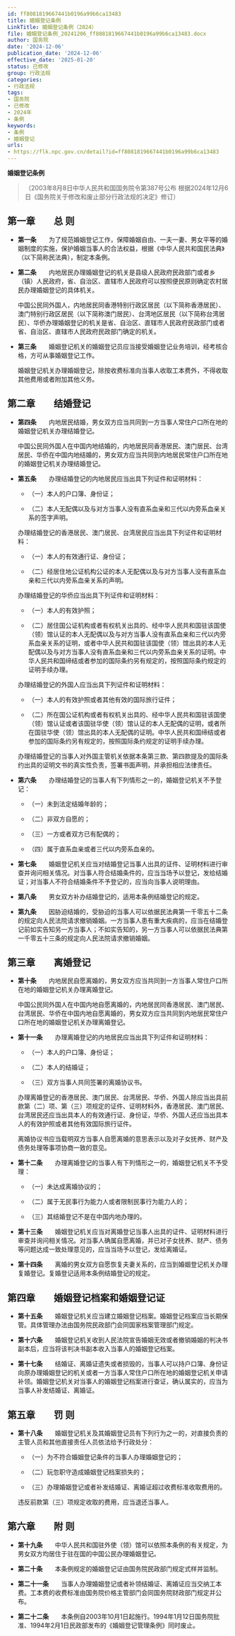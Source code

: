 ```yaml
---
id: ff8081819667441b0196a99b6ca13483
title: 婚姻登记条例
LinkTitle: 婚姻登记条例（2024）
file: 婚姻登记条例_20241206_ff8081819667441b0196a99b6ca13483.docx
author: 国务院
date: '2024-12-06'
publication_date: '2024-12-06'
effective_date: '2025-01-20'
status: 已修改
group: 行政法规
categories:
- 行政法规
tags:
- 国务院
- 已修改
- 2024年
- 条例
keywords:
- 条例
- 婚姻登记
urls:
- https://flk.npc.gov.cn/detail?id=ff8081819667441b0196a99b6ca13483
---
```


**婚姻登记条例**

> （2003年8月8日中华人民共和国国务院令第387号公布 根据2024年12月6日《国务院关于修改和废止部分行政法规的决定》修订）

## 第一章　　总  则

- **第一条**　　为了规范婚姻登记工作，保障婚姻自由、一夫一妻、男女平等的婚姻制度的实施，保护婚姻当事人的合法权益，根据《中华人民共和国民法典》（以下简称民法典），制定本条例。

- **第二条**　　内地居民办理婚姻登记的机关是县级人民政府民政部门或者乡（镇）人民政府，省、自治区、直辖市人民政府可以按照便民原则确定农村居民办理婚姻登记的具体机关。

  中国公民同外国人，内地居民同香港特别行政区居民（以下简称香港居民）、澳门特别行政区居民（以下简称澳门居民）、台湾地区居民（以下简称台湾居民）、华侨办理婚姻登记的机关是省、自治区、直辖市人民政府民政部门或者省、自治区、直辖市人民政府民政部门确定的机关。

- **第三条**　　婚姻登记机关的婚姻登记员应当接受婚姻登记业务培训，经考核合格，方可从事婚姻登记工作。

  婚姻登记机关办理婚姻登记，除按收费标准向当事人收取工本费外，不得收取其他费用或者附加其他义务。

## 第二章　　结婚登记

- **第四条**　　内地居民结婚，男女双方应当共同到一方当事人常住户口所在地的婚姻登记机关办理结婚登记。

  中国公民同外国人在中国内地结婚的，内地居民同香港居民、澳门居民、台湾居民、华侨在中国内地结婚的，男女双方应当共同到内地居民常住户口所在地的婚姻登记机关办理结婚登记。

- **第五条**　　办理结婚登记的内地居民应当出具下列证件和证明材料：

  - （一）本人的户口簿、身份证；

  - （二）本人无配偶以及与对方当事人没有直系血亲和三代以内旁系血亲关系的签字声明。

  办理结婚登记的香港居民、澳门居民、台湾居民应当出具下列证件和证明材料：

  - （一）本人的有效通行证、身份证；

  - （二）经居住地公证机构公证的本人无配偶以及与对方当事人没有直系血亲和三代以内旁系血亲关系的声明。

  办理结婚登记的华侨应当出具下列证件和证明材料：

  - （一）本人的有效护照；

  - （二）居住国公证机构或者有权机关出具的、经中华人民共和国驻该国使（领）馆认证的本人无配偶以及与对方当事人没有直系血亲和三代以内旁系血亲关系的证明，或者中华人民共和国驻该国使（领）馆出具的本人无配偶以及与对方当事人没有直系血亲和三代以内旁系血亲关系的证明。中华人民共和国缔结或者参加的国际条约另有规定的，按照国际条约规定的证明手续办理。

  办理结婚登记的外国人应当出具下列证件和证明材料：

  - （一）本人的有效护照或者其他有效的国际旅行证件；

  - （二）所在国公证机构或者有权机关出具的、经中华人民共和国驻该国使（领）馆认证或者该国驻华使（领）馆认证的本人无配偶的证明，或者所在国驻华使（领）馆出具的本人无配偶的证明。中华人民共和国缔结或者参加的国际条约另有规定的，按照国际条约规定的证明手续办理。

  办理结婚登记的当事人对外国主管机关依据本条第三款、第四款提及的国际条约出具的证明文书的真实性负责，签署书面声明，并承担相应法律责任。

- **第六条**　　办理结婚登记的当事人有下列情形之一的，婚姻登记机关不予登记：

  - （一）未到法定结婚年龄的；

  - （二）非双方自愿的；

  - （三）一方或者双方已有配偶的；

  - （四）属于直系血亲或者三代以内旁系血亲的。

- **第七条**　　婚姻登记机关应当对结婚登记当事人出具的证件、证明材料进行审查并询问相关情况。对当事人符合结婚条件的，应当当场予以登记，发给结婚证；对当事人不符合结婚条件不予登记的，应当向当事人说明理由。

- **第八条**　　男女双方补办结婚登记的，适用本条例结婚登记的规定。

- **第九条**　　因胁迫结婚的，受胁迫的当事人可以依据民法典第一千零五十二条的规定向人民法院请求撤销婚姻。一方当事人患有重大疾病的，应当在结婚登记前如实告知另一方当事人；不如实告知的，另一方当事人可以依据民法典第一千零五十三条的规定向人民法院请求撤销婚姻。

## 第三章　　离婚登记

- **第十条**　　内地居民自愿离婚的，男女双方应当共同到一方当事人常住户口所在地的婚姻登记机关办理离婚登记。

  中国公民同外国人在中国内地自愿离婚的，内地居民同香港居民、澳门居民、台湾居民、华侨在中国内地自愿离婚的，男女双方应当共同到内地居民常住户口所在地的婚姻登记机关办理离婚登记。

- **第十一条**　　办理离婚登记的内地居民应当出具下列证件和证明材料：

  - （一）本人的户口簿、身份证；

  - （二）本人的结婚证；

  - （三）双方当事人共同签署的离婚协议书。

  办理离婚登记的香港居民、澳门居民、台湾居民、华侨、外国人除应当出具前款第（二）项、第（三）项规定的证件、证明材料外，香港居民、澳门居民、台湾居民还应当出具本人的有效通行证、身份证，华侨、外国人还应当出具本人的有效护照或者其他有效国际旅行证件。

  离婚协议书应当载明双方当事人自愿离婚的意思表示以及对子女抚养、财产及债务处理等事项协商一致的意见。

- **第十二条**　　办理离婚登记的当事人有下列情形之一的，婚姻登记机关不予受理：

  - （一）未达成离婚协议的；

  - （二）属于无民事行为能力人或者限制民事行为能力人的；

  - （三）其结婚登记不是在中国内地办理的。

- **第十三条**　　婚姻登记机关应当对离婚登记当事人出具的证件、证明材料进行审查并询问相关情况。对当事人确属自愿离婚，并已对子女抚养、财产、债务等问题达成一致处理意见的，应当当场予以登记，发给离婚证。

- **第十四条**　　离婚的男女双方自愿恢复夫妻关系的，应当到婚姻登记机关办理复婚登记。复婚登记适用本条例结婚登记的规定。

## 第四章　　婚姻登记档案和婚姻登记证

- **第十五条**　　婚姻登记机关应当建立婚姻登记档案。婚姻登记档案应当长期保管。具体管理办法由国务院民政部门会同国家档案管理部门规定。

- **第十六条**　　婚姻登记机关收到人民法院宣告婚姻无效或者撤销婚姻的判决书副本后，应当将该判决书副本收入当事人的婚姻登记档案。

- **第十七条**　　结婚证、离婚证遗失或者损毁的，当事人可以持户口簿、身份证向原办理婚姻登记的机关或者一方当事人常住户口所在地的婚姻登记机关申请补领。婚姻登记机关对当事人的婚姻登记档案进行查证，确认属实的，应当为当事人补发结婚证、离婚证。

## 第五章　　罚  则

- **第十八条**　　婚姻登记机关及其婚姻登记员有下列行为之一的，对直接负责的主管人员和其他直接责任人员依法给予行政处分：

  - （一）为不符合婚姻登记条件的当事人办理婚姻登记的；

  - （二）玩忽职守造成婚姻登记档案损失的；

  - （三）办理婚姻登记或者补发结婚证、离婚证超过收费标准收取费用的。

  违反前款第（三）项规定收取的费用，应当退还当事人。

## 第六章　　附  则

- **第十九条**　　中华人民共和国驻外使（领）馆可以依照本条例的有关规定，为男女双方均居住于驻在国的中国公民办理婚姻登记。

- **第二十条**　　本条例规定的婚姻登记证由国务院民政部门规定式样并监制。

- **第二十一条**　　当事人办理婚姻登记或者补领结婚证、离婚证应当交纳工本费。工本费的收费标准由国务院价格主管部门会同国务院财政部门规定并公布。

- **第二十二条**　　本条例自2003年10月1日起施行。1994年1月12日国务院批准、1994年2月1日民政部发布的《婚姻登记管理条例》同时废止。
